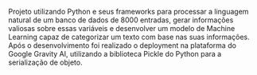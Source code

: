 Projeto utilizando Python e seus frameworks para processar a linguagem natural de um banco de dados de 8000 entradas, gerar informações valiosas sobre essas variáveis e desenvolver um modelo de Machine Learning capaz de categorizar um texto com base nas suas informações. Após o desenvolvimento foi realizado o deployment na plataforma do Google Gravity AI, utilizando a biblioteca Pickle do Python para a serialização de objeto.
